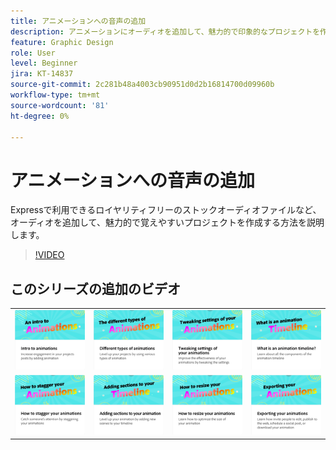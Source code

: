 ```yaml
---
title: アニメーションへの音声の追加
description: アニメーションにオーディオを追加して、魅力的で印象的なプロジェクトを作成します
feature: Graphic Design
role: User
level: Beginner
jira: KT-14837
source-git-commit: 2c281b48a4003cb90951d0d2b16814700d09960b
workflow-type: tm+mt
source-wordcount: '81'
ht-degree: 0%

---
```


# アニメーションへの音声の追加

Expressで利用できるロイヤリティフリーのストックオーディオファイルなど、オーディオを追加して、魅力的で覚えやすいプロジェクトを作成する方法を説明します。

>[!VIDEO](https://video.tv.adobe.com/v/3426983?quality=12&learn=on&hidetitle=true)

## このシリーズの追加のビデオ

<table style="table-layout:fixed">
<tr>
   <td>
         <a href="intro-animation.md">
            <img alt="アニメーションの紹介" src="assets/intro-animations.png" />
         </a>
   </td>
  <td>
         <a href="different-types-animation.md">
            <img alt="様々な種類のアニメーション" src="assets/different-animations.png" />
         </a>
   </td>
   <td>
         <a href="tweak-animation.md">
            <img alt="アニメーションの設定の微調整" src="assets/tweaking-settings.png" />
         </a>
   </td>
   <td>
         <a href="animation-timeline.md">
            <img alt="アニメーションのタイムラインとは何ですか？" src="assets/what-is-animation-timeline.png" />
         </a>
   </td>
</tr>
<tr>
    <td>
         <a href="stagger-animations.md">
            <img alt="アニメーションをずらす方法" src="assets/stagger-animations.png" />
         </a>
   </td>
   <td>
         <a href="add-sections-animation.md">
            <img alt="アニメーションにセクションを追加する" src="assets/add-sections.png" />
         </a>
   </td>
   <td>
         <a href="resize-animations.md">
            <img alt="アニメーションのサイズを変更する方法" src="assets/resize-animations.png" />
         </a>
   </td>
   <td>
         <a href="export-animations.md">
            <img alt="アニメーションの書き出し" src="assets/exporting-animations.png" />
         </a>
   </td>
</tr>
</table>